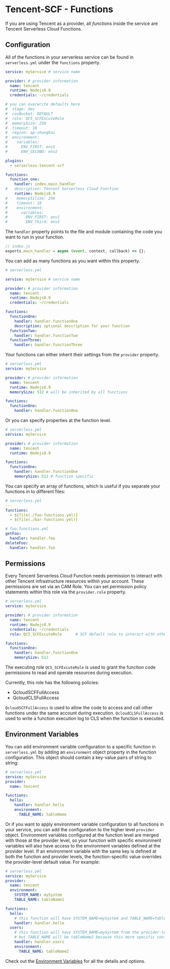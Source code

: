 
# Tencent-SCF - Functions

If you are using Tencent as a provider, all _functions_ inside the service are Tencent Serverless Cloud Functions.

## Configuration

All of the functions in your serverless service can be found in `serverless.yml` under the `functions` property.

```yml
service: myService # service name

provider: # provider information
  name: tencent
  runtime: Nodejs8.9
  credentials: ~/credentials

# you can overwrite defaults here
#  stage: dev
#  cosBucket: DEFAULT
#  role: QCS_SCFExcuteRole
#  memorySize: 256
#  timeout: 10
#  region: ap-shanghai
#  environment:
#    variables:
#      ENV_FIRST: env1
#      ENV_SECOND: env2

plugins:
  - serverless-tencent-scf

functions:
  function_one:
    handler: index.main_handler
#   description: Tencent Serverless Cloud Function
    runtime: Nodejs8.9
#    memorySilsze: 256
#    timeout: 10
#    environment:
#      variables:
#        ENV_FIRST: env1
#        ENV_Third: env2
```

The `handler` property points to the file and module containing the code you want to run in your function.

```javascript
// index.js
exports.main_handler = async (event, context, callback) => {};
```

You can add as many functions as you want within this property.

```yml
# serverless.yml

service: myService # service name

provider: # provider information
  name: tencent
  runtime: Nodejs8.9
  credentials: ~/credentials

functions:
  functionOne:
    handler: handler.functionOne
    description: optional description for your function
  functionTwo:
    handler: handler.functionTwo
  functionThree:
    handler: handler.functionThree
```

Your functions can either inherit their settings from the `provider` property.

```yml
# serverless.yml
service: myService

provider: # provider information
  name: tencent
  runtime: Nodejs8.9
  memorySize: 512 # will be inherited by all functions 

functions:
  functionOne:
    handler: handler.functionOne
```

Or you can specify properties at the function level.

```yml
# serverless.yml
service: myService

provider: # provider information
  name: tencent
  runtime: Nodejs8.9

functions:
  functionOne:
    handler: handler.functionOne
    memorySize: 512 # function specific
```

You can specify an array of functions, which is useful if you separate your functions in to different files:

```yml
# serverless.yml
---
functions:
  - ${file(./foo-functions.yml)}
  - ${file(./bar-functions.yml)}
```

```yml
# foo-functions.yml
getFoo:
  handler: handler.foo
deleteFoo:
  handler: handler.foo
```

## Permissions

Every Tencent Serverless Cloud Function needs permission to interact with other Tencent infrastructure resources within your account. These permissions are set via an CAM Role. You can set permission policy statements within this role via the `provider.role` property.

```yml
# serverless.yml
service: myService

provider: # provider information
  name: tencent
  runtime: Nodejs8.9
  credentials: ~/credentials
  role: QCS_SCFExcuteRole      # SCF default role to interact with other services.

functions:
  functionOne:
    handler: handler.functionOne
    memorySize: 512
```

The executing role `QCS_SCFExcuteRole` is used to grant the function code permissions to read and operate resources during execution.

Currently, this role has the following policies:
- QcloudSCFFullAccess
- QcloudCLSFullAccess

`QcloudSCFFullAccess` is used to allow the code to access and call other functions under the same account during execution.
`QcloudCLSFullAccess` is used to write a function execution log to CLS when the function is executed.

## Environment Variables

You can add environment variable configuration to a specific function in `serverless.yml` by adding an `environment` object property in the function configuration. This object should contain a key-value pairs of string to string:

```yml
# serverless.yml
service: myService
provider:
  name: tencent

functions:
  hello:
    handler: handler.hello
    environment:
      TABLE_NAME: tableName
```

Or if you want to apply environment variable configuration to all functions in your service, you can add the configuration to the higher level `provider` object. Environment variables configured at the function level are merged with those at the provider level, so your function with specific environment variables will also have access to the environment variables defined at the provider level. If an environment variable with the same key is defined at both the function and provider levels, the function-specific value overrides the provider-level default value. For example:

```yml
# serverless.yml
service: myService
provider:
  name: tencent
  environment:
    SYSTEM_NAME: mySystem
    TABLE_NAME: tableName1

functions:
  hello:
    # this function will have SYSTEM_NAME=mySystem and TABLE_NAME=tableName1 from the provider-level environment config above
    handler: handler.hello
  users:
    # this function will have SYSTEM_NAME=mySystem from the provider-level environment config above
    # but TABLE_NAME will be tableName2 because this more specific config will override the default above
    handler: handler.users
    environment:
      TABLE_NAME: tableName2
```

Check out the [Environment Variables](./variables.md) for all the details and options.